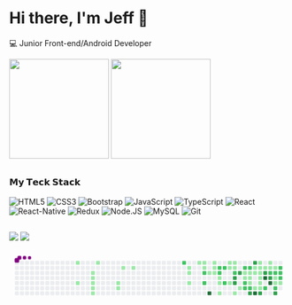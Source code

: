 # Hi there, I'm Jeff :wave:

:computer: Junior Front-end/Android Developer

<div>
  <img height="180em" src="https://github-readme-stats.vercel.app/api?username=Elohdin&show_icons=true&theme=dark&include_all_commits=true&count_private=true"/>
  <img height="180em" src="https://github-readme-stats.vercel.app/api/top-langs/?username=Elohdin&layout=compact&langs_count=8&theme=dark"/>
</div>

##

### 𝗠𝘆 𝗧𝗲𝗰𝗸 𝗦𝘁𝗮𝗰𝗸

![HTML5](https://img.shields.io/badge/html5%20-%23E34F26.svg?&style=for-the-badge&logo=html5&logoColor=white)
![CSS3](https://img.shields.io/badge/css3%20-%231572B6.svg?&style=for-the-badge&logo=css3&logoColor=white)
![Bootstrap](https://img.shields.io/badge/bootstrap%20-%23563D7C.svg?&style=for-the-badge&logo=bootstrap&logoColor=white)
![JavaScript](https://img.shields.io/badge/javascript%20-%23323330.svg?&style=for-the-badge&logo=javascript&logoColor=%23F7DF1E)
![TypeScript](https://img.shields.io/badge/typescript%20-%23007ACC.svg?&style=for-the-badge&logo=typescript&logoColor=white)
![React](https://img.shields.io/badge/react%20-%2320232a.svg?&style=for-the-badge&logo=react&logoColor=%2361DAFB)
![React-Native](https://img.shields.io/badge/react_native%20-%2320232a.svg?&style=for-the-badge&logo=react&logoColor=%2361DAFB)
![Redux](https://img.shields.io/badge/redux%20-%23593d88.svg?&style=for-the-badge&logo=redux&logoColor=white)
![Node.JS](https://img.shields.io/badge/node.js%20-%2343853D.svg?&style=for-the-badge&logo=node.js&logoColor=white)
![MySQL](https://img.shields.io/badge/mysql-%2300f.svg?&style=for-the-badge&logo=mysql&logoColor=white)
![Git](https://img.shields.io/badge/git%20-%23F05033.svg?&style=for-the-badge&logo=git&logoColor=white)

##

<div>
  <a href="https://www.linkedin.com/in/jefferson-soares-3aa10415a/" target="_blank"><img src="https://img.shields.io/badge/-LinkedIn-%230077B5?style=for-the-badge&logo=linkedin&logoColor=white" target="_blank"></a>
  <a href="https://instagram.com/_j3ff5" target="_blank"><img src="https://img.shields.io/badge/-Instagram-%23E4405F?style=for-the-badge&logo=instagram&logoColor=white" target="_blank"></a>
</div>

<svg viewBox="-16 -32 880 192" width="880" height="192" xmlns="http://www.w3.org/2000/svg"><style>@keyframes c0{4.25%{fill:var(--c1)}4.27%,to{fill:var(--ce)}}@keyframes c1{9.5%{fill:var(--c1)}9.52%,to{fill:var(--ce)}}@keyframes c2{6.55%{fill:var(--c1)}6.57%,to{fill:var(--ce)}}@keyframes c3{6.88%{fill:var(--c1)}6.9%,to{fill:var(--ce)}}@keyframes c4{7.2%{fill:var(--c1)}7.22%,to{fill:var(--ce)}}@keyframes c5{7.53%{fill:var(--c1)}7.55%,to{fill:var(--ce)}}@keyframes c6{7.86%{fill:var(--c1)}7.88%,to{fill:var(--ce)}}@keyframes c7{5.56%{fill:var(--c1)}5.58%,to{fill:var(--ce)}}@keyframes c8{12.78%{fill:var(--c1)}12.8%,to{fill:var(--ce)}}@keyframes c9{12.45%{fill:var(--c1)}12.47%,to{fill:var(--ce)}}@keyframes ca{14.09%{fill:var(--c1)}14.11%,to{fill:var(--ce)}}@keyframes cb{14.74%{fill:var(--c1)}14.76%,to{fill:var(--ce)}}@keyframes cc{60.32%{fill:var(--c2)}60.34%,to{fill:var(--ce)}}@keyframes cd{18.35%{fill:var(--c1)}18.37%,to{fill:var(--ce)}}@keyframes ce{18.68%{fill:var(--c1)}18.7%,to{fill:var(--ce)}}@keyframes cf{19.33%{fill:var(--c1)}19.35%,to{fill:var(--ce)}}@keyframes cg{23.27%{fill:var(--c1)}23.29%,to{fill:var(--ce)}}@keyframes ch{22.94%{fill:var(--c1)}22.96%,to{fill:var(--ce)}}@keyframes ci{23.92%{fill:var(--c1)}23.94%,to{fill:var(--ce)}}@keyframes cj{58.35%{fill:var(--c2)}58.37%,to{fill:var(--ce)}}@keyframes ck{57.69%{fill:var(--c2)}57.71%,to{fill:var(--ce)}}@keyframes cl{21.3%{fill:var(--c1)}21.32%,to{fill:var(--ce)}}@keyframes cm{84.91%{fill:var(--c4)}84.93%,to{fill:var(--ce)}}@keyframes cn{22.29%{fill:var(--c1)}22.31%,to{fill:var(--ce)}}@keyframes co{21.96%{fill:var(--c1)}21.98%,to{fill:var(--ce)}}@keyframes cp{21.63%{fill:var(--c1)}21.65%,to{fill:var(--ce)}}@keyframes cq{55.07%{fill:var(--c2)}55.09%,to{fill:var(--ce)}}@keyframes cr{55.4%{fill:var(--c2)}55.42%,to{fill:var(--ce)}}@keyframes cs{25.56%{fill:var(--c1)}25.58%,to{fill:var(--ce)}}@keyframes ct{25.89%{fill:var(--c1)}25.91%,to{fill:var(--ce)}}@keyframes cu{26.55%{fill:var(--c1)}26.57%,to{fill:var(--ce)}}@keyframes cv{54.74%{fill:var(--c2)}54.76%,to{fill:var(--ce)}}@keyframes cw{56.38%{fill:var(--c2)}56.4%,to{fill:var(--ce)}}@keyframes cx{42.29%{fill:var(--c1)}42.31%,to{fill:var(--ce)}}@keyframes cy{41.3%{fill:var(--c1)}41.32%,to{fill:var(--ce)}}@keyframes cz{40.32%{fill:var(--c1)}40.34%,to{fill:var(--ce)}}@keyframes c10{41.96%{fill:var(--c1)}41.98%,to{fill:var(--ce)}}@keyframes c11{41.63%{fill:var(--c1)}41.65%,to{fill:var(--ce)}}@keyframes c12{53.76%{fill:var(--c2)}53.78%,to{fill:var(--ce)}}@keyframes c13{72.45%{fill:var(--c3)}72.47%,to{fill:var(--ce)}}@keyframes c14{72.12%{fill:var(--c3)}72.14%,to{fill:var(--ce)}}@keyframes c15{27.53%{fill:var(--c1)}27.55%,to{fill:var(--ce)}}@keyframes c16{73.1%{fill:var(--c3)}73.12%,to{fill:var(--ce)}}@keyframes c17{28.19%{fill:var(--c1)}28.21%,to{fill:var(--ce)}}@keyframes c18{52.78%{fill:var(--c2)}52.8%,to{fill:var(--ce)}}@keyframes c19{34.74%{fill:var(--c1)}34.76%,to{fill:var(--ce)}}@keyframes c1a{29.17%{fill:var(--c1)}29.19%,to{fill:var(--ce)}}@keyframes c1b{65.56%{fill:var(--c2)}65.58%,to{fill:var(--ce)}}@keyframes c1c{65.89%{fill:var(--c2)}65.91%,to{fill:var(--ce)}}@keyframes c1d{52.45%{fill:var(--c2)}52.47%,to{fill:var(--ce)}}@keyframes c1e{34.42%{fill:var(--c1)}34.44%,to{fill:var(--ce)}}@keyframes c1f{29.5%{fill:var(--c1)}29.52%,to{fill:var(--ce)}}@keyframes c1g{35.73%{fill:var(--c1)}35.75%,to{fill:var(--ce)}}@keyframes c1h{66.22%{fill:var(--c2)}66.24%,to{fill:var(--ce)}}@keyframes c1i{70.48%{fill:var(--c3)}70.5%,to{fill:var(--ce)}}@keyframes c1j{78.02%{fill:var(--c3)}78.04%,to{fill:var(--ce)}}@keyframes c1k{33.76%{fill:var(--c1)}33.78%,to{fill:var(--ce)}}@keyframes c1l{34.09%{fill:var(--c1)}34.11%,to{fill:var(--ce)}}@keyframes c1m{37.04%{fill:var(--c1)}37.06%,to{fill:var(--ce)}}@keyframes c1n{81.96%{fill:var(--c4)}81.98%,to{fill:var(--ce)}}@keyframes c1o{33.1%{fill:var(--c1)}33.12%,to{fill:var(--ce)}}@keyframes c1p{30.81%{fill:var(--c1)}30.83%,to{fill:var(--ce)}}@keyframes c1q{30.48%{fill:var(--c1)}30.5%,to{fill:var(--ce)}}@keyframes c1r{30.15%{fill:var(--c1)}30.17%,to{fill:var(--ce)}}@keyframes c1s{36.38%{fill:var(--c1)}36.4%,to{fill:var(--ce)}}@keyframes c1t{36.71%{fill:var(--c1)}36.73%,to{fill:var(--ce)}}@keyframes c1u{69.17%{fill:var(--c3)}69.19%,to{fill:var(--ce)}}@keyframes c1v{31.14%{fill:var(--c1)}31.16%,to{fill:var(--ce)}}@keyframes c1w{74.74%{fill:var(--c3)}74.76%,to{fill:var(--ce)}}@keyframes c1x{79.66%{fill:var(--c4)}79.68%,to{fill:var(--ce)}}@keyframes c1y{67.2%{fill:var(--c2)}67.22%,to{fill:var(--ce)}}@keyframes c1z{32.45%{fill:var(--c1)}32.47%,to{fill:var(--ce)}}@keyframes c20{31.47%{fill:var(--c1)}31.49%,to{fill:var(--ce)}}@keyframes c21{50.81%{fill:var(--c2)}50.83%,to{fill:var(--ce)}}@keyframes c22{75.4%{fill:var(--c3)}75.42%,to{fill:var(--ce)}}@keyframes c23{80.32%{fill:var(--c4)}80.34%,to{fill:var(--ce)}}@keyframes c24{31.79%{fill:var(--c1)}31.81%,to{fill:var(--ce)}}@keyframes c25{50.48%{fill:var(--c2)}50.5%,to{fill:var(--ce)}}@keyframes c26{48.84%{fill:var(--c1)}48.86%,to{fill:var(--ce)}}@keyframes c27{48.51%{fill:var(--c1)}48.53%,to{fill:var(--ce)}}@keyframes c28{67.86%{fill:var(--c2)}67.88%,to{fill:var(--ce)}}@keyframes c29{68.19%{fill:var(--c3)}68.21%,to{fill:var(--ce)}}@keyframes c2a{49.83%{fill:var(--c2)}49.85%,to{fill:var(--ce)}}@keyframes c2b{49.5%{fill:var(--c2)}49.52%,to{fill:var(--ce)}}@keyframes c2c{49.17%{fill:var(--c2)}49.19%,to{fill:var(--ce)}}@keyframes c2d{48.19%{fill:var(--c1)}48.21%,to{fill:var(--ce)}}@keyframes u0{4.25%{transform:scale(0,1)}4.27%,5.56%{transform:scale(.02,1)}5.58%,6.55%{transform:scale(.04,1)}6.57%,6.88%{transform:scale(.06,1)}6.9%,7.2%{transform:scale(.08,1)}7.22%,7.53%{transform:scale(.09,1)}7.55%,7.86%{transform:scale(.11,1)}7.88%,9.5%{transform:scale(.13,1)}12.45%,9.52%{transform:scale(.15,1)}12.47%,12.78%{transform:scale(.17,1)}12.8%,14.09%{transform:scale(.19,1)}14.11%,14.74%{transform:scale(.21,1)}14.76%,18.35%{transform:scale(.23,1)}18.37%,18.68%{transform:scale(.25,1)}18.7%,19.33%{transform:scale(.26,1)}19.35%,21.3%{transform:scale(.28,1)}21.32%,21.63%{transform:scale(.3,1)}21.65%,21.96%{transform:scale(.32,1)}21.98%,22.29%{transform:scale(.34,1)}22.31%,22.94%{transform:scale(.36,1)}22.96%,23.27%{transform:scale(.38,1)}23.29%,23.92%{transform:scale(.4,1)}23.94%,25.56%{transform:scale(.42,1)}25.58%,25.89%{transform:scale(.43,1)}25.91%,26.55%{transform:scale(.45,1)}26.57%,27.53%{transform:scale(.47,1)}27.55%,28.19%{transform:scale(.49,1)}28.21%,29.17%{transform:scale(.51,1)}29.19%,29.5%{transform:scale(.53,1)}29.52%,30.15%{transform:scale(.55,1)}30.17%,30.48%{transform:scale(.57,1)}30.5%,30.81%{transform:scale(.58,1)}30.83%,31.14%{transform:scale(.6,1)}31.16%,31.47%{transform:scale(.62,1)}31.49%,31.79%{transform:scale(.64,1)}31.81%,32.45%{transform:scale(.66,1)}32.47%,33.1%{transform:scale(.68,1)}33.12%,33.76%{transform:scale(.7,1)}33.78%,34.09%{transform:scale(.72,1)}34.11%,34.42%{transform:scale(.74,1)}34.44%,34.74%{transform:scale(.75,1)}34.76%,35.73%{transform:scale(.77,1)}35.75%,36.38%{transform:scale(.79,1)}36.4%,36.71%{transform:scale(.81,1)}36.73%,37.04%{transform:scale(.83,1)}37.06%,40.32%{transform:scale(.85,1)}40.34%,41.3%{transform:scale(.87,1)}41.32%,41.63%{transform:scale(.89,1)}41.65%,41.96%{transform:scale(.91,1)}41.98%,42.29%{transform:scale(.92,1)}42.31%,48.19%{transform:scale(.94,1)}48.21%,48.51%{transform:scale(.96,1)}48.53%,48.84%{transform:scale(.98,1)}48.86%,to{transform:scale(1,1)}}@keyframes u1{49.17%{transform:scale(0,1)}49.19%,49.5%{transform:scale(.05,1)}49.52%,49.83%{transform:scale(.1,1)}49.85%,50.48%{transform:scale(.15,1)}50.5%,50.81%{transform:scale(.2,1)}50.83%,52.45%{transform:scale(.25,1)}52.47%,52.78%{transform:scale(.3,1)}52.8%,53.76%{transform:scale(.35,1)}53.78%,54.74%{transform:scale(.4,1)}54.76%,55.07%{transform:scale(.45,1)}55.09%,55.4%{transform:scale(.5,1)}55.42%,56.38%{transform:scale(.55,1)}56.4%,57.69%{transform:scale(.6,1)}57.71%,58.35%{transform:scale(.65,1)}58.37%,60.32%{transform:scale(.7,1)}60.34%,65.56%{transform:scale(.75,1)}65.58%,65.89%{transform:scale(.8,1)}65.91%,66.22%{transform:scale(.85,1)}66.24%,67.2%{transform:scale(.9,1)}67.22%,67.86%{transform:scale(.95,1)}67.88%,to{transform:scale(1,1)}}@keyframes u2{68.19%{transform:scale(0,1)}68.21%,69.17%{transform:scale(.11,1)}69.19%,70.48%{transform:scale(.22,1)}70.5%,72.12%{transform:scale(.33,1)}72.14%,72.45%{transform:scale(.44,1)}72.47%,73.1%{transform:scale(.56,1)}73.12%,74.74%{transform:scale(.67,1)}74.76%,75.4%{transform:scale(.78,1)}75.42%,78.02%{transform:scale(.89,1)}78.04%,to{transform:scale(1,1)}}@keyframes u3{79.66%{transform:scale(0,1)}79.68%,80.32%{transform:scale(.25,1)}80.34%,81.96%{transform:scale(.5,1)}81.98%,84.91%{transform:scale(.75,1)}84.93%,to{transform:scale(1,1)}}@keyframes s0{0%,99.67%{transform:translate(0,-16px)}.33%{transform:translate(0,0)}5.57%{transform:translate(256px,0)}5.9%{transform:translate(256px,16px)}6.23%{transform:translate(240px,16px)}7.87%{transform:translate(240px,96px)}8.2%{transform:translate(224px,96px)}8.85%{transform:translate(224px,64px)}9.51%{transform:translate(192px,64px)}9.84%{transform:translate(192px,80px)}12.46%{transform:translate(320px,80px)}12.79%{transform:translate(320px,64px)}13.11%{transform:translate(336px,64px)}14.1%{transform:translate(336px,16px)}18.36%{transform:translate(544px,16px)}19.34%{transform:translate(544px,64px)}20%{transform:translate(576px,64px)}20.33%{transform:translate(576px,48px)}20.98%{transform:translate(608px,48px)}21.31%{transform:translate(608px,32px)}21.64%{transform:translate(624px,32px)}22.3%{transform:translate(624px,0)}23.28%{transform:translate(576px,0)}23.61%{transform:translate(576px,16px)}24.59%{transform:translate(624px,16px)}25.25%{transform:translate(624px,48px)}25.57%{transform:translate(640px,48px)}26.56%{transform:translate(640px,96px)}27.87%{transform:translate(704px,96px)}28.85%,38.69%,72.79%{transform:translate(704px,48px)}30.16%{transform:translate(768px,48px)}30.82%,33.44%{transform:translate(768px,16px)}31.8%,50.16%{transform:translate(816px,16px)}32.13%,76.72%{transform:translate(816px,0)}33.11%{transform:translate(768px,0)}33.77%,78.36%{transform:translate(752px,16px)}34.1%{transform:translate(752px,32px)}34.75%{transform:translate(720px,32px)}35.08%{transform:translate(720px,48px)}35.41%{transform:translate(736px,48px)}35.74%{transform:translate(736px,64px)}36.39%{transform:translate(768px,64px)}36.72%,69.51%{transform:translate(768px,80px)}37.05%{transform:translate(752px,80px)}37.7%{transform:translate(752px,48px)}39.34%{transform:translate(704px,80px)}40%{transform:translate(672px,80px)}41.31%,54.43%{transform:translate(672px,16px)}41.64%,53.44%{transform:translate(688px,16px)}41.97%{transform:translate(688px,0)}42.3%{transform:translate(672px,0)}42.62%{transform:translate(672px,-16px)}46.23%{transform:translate(848px,-16px)}47.87%{transform:translate(848px,64px)}48.52%{transform:translate(816px,64px)}48.85%,75.74%{transform:translate(816px,48px)}49.18%{transform:translate(832px,48px)}49.84%{transform:translate(832px,16px)}50.49%{transform:translate(816px,32px)}50.82%,75.08%{transform:translate(800px,32px)}51.15%{transform:translate(800px,16px)}53.77%{transform:translate(688px,32px)}54.1%{transform:translate(672px,32px)}55.08%{transform:translate(640px,16px)}55.41%{transform:translate(640px,32px)}55.74%{transform:translate(656px,32px)}56.39%{transform:translate(656px,64px)}57.7%{transform:translate(592px,64px)}59.02%{transform:translate(592px,0)}60.33%{transform:translate(528px,0)}60.66%{transform:translate(528px,16px)}64.59%{transform:translate(720px,16px)}65.9%{transform:translate(720px,80px)}67.87%{transform:translate(816px,80px)}68.2%{transform:translate(816px,96px)}69.18%{transform:translate(768px,96px)}70.16%{transform:translate(736px,80px)}70.49%{transform:translate(736px,96px)}70.82%{transform:translate(720px,96px)}71.48%{transform:translate(720px,64px)}72.13%{transform:translate(688px,64px)}72.46%{transform:translate(688px,48px)}73.11%{transform:translate(704px,32px)}75.41%,80%{transform:translate(800px,48px)}78.03%{transform:translate(752px,0)}79.02%{transform:translate(784px,16px)}79.67%{transform:translate(784px,48px)}80.33%{transform:translate(800px,64px)}81.31%{transform:translate(752px,64px)}81.97%{transform:translate(752px,96px)}93.77%{transform:translate(176px,96px)}94.75%{transform:translate(176px,48px)}96.72%{transform:translate(80px,48px)}97.05%{transform:translate(80px,32px)}97.38%{transform:translate(64px,32px)}97.7%{transform:translate(64px,16px)}98.03%{transform:translate(48px,16px)}98.69%{transform:translate(48px,-16px)}}@keyframes s1{0%,99.67%{transform:translate(16px,-16px)}.33%{transform:translate(0,-16px)}.66%{transform:translate(0,0)}5.9%{transform:translate(256px,0)}6.23%{transform:translate(256px,16px)}6.56%{transform:translate(240px,16px)}8.2%{transform:translate(240px,96px)}8.52%{transform:translate(224px,96px)}9.18%{transform:translate(224px,64px)}9.84%{transform:translate(192px,64px)}10.16%{transform:translate(192px,80px)}12.79%{transform:translate(320px,80px)}13.11%{transform:translate(320px,64px)}13.44%{transform:translate(336px,64px)}14.43%{transform:translate(336px,16px)}18.69%{transform:translate(544px,16px)}19.67%{transform:translate(544px,64px)}20.33%{transform:translate(576px,64px)}20.66%{transform:translate(576px,48px)}21.31%{transform:translate(608px,48px)}21.64%{transform:translate(608px,32px)}21.97%{transform:translate(624px,32px)}22.62%{transform:translate(624px,0)}23.61%{transform:translate(576px,0)}23.93%{transform:translate(576px,16px)}24.92%{transform:translate(624px,16px)}25.57%{transform:translate(624px,48px)}25.9%{transform:translate(640px,48px)}26.89%{transform:translate(640px,96px)}28.2%{transform:translate(704px,96px)}29.18%,39.02%,73.11%{transform:translate(704px,48px)}30.49%{transform:translate(768px,48px)}31.15%,33.77%{transform:translate(768px,16px)}32.13%,50.49%{transform:translate(816px,16px)}32.46%,77.05%{transform:translate(816px,0)}33.44%{transform:translate(768px,0)}34.1%,78.69%{transform:translate(752px,16px)}34.43%{transform:translate(752px,32px)}35.08%{transform:translate(720px,32px)}35.41%{transform:translate(720px,48px)}35.74%{transform:translate(736px,48px)}36.07%{transform:translate(736px,64px)}36.72%{transform:translate(768px,64px)}37.05%,69.84%{transform:translate(768px,80px)}37.38%{transform:translate(752px,80px)}38.03%{transform:translate(752px,48px)}39.67%{transform:translate(704px,80px)}40.33%{transform:translate(672px,80px)}41.64%,54.75%{transform:translate(672px,16px)}41.97%,53.77%{transform:translate(688px,16px)}42.3%{transform:translate(688px,0)}42.62%{transform:translate(672px,0)}42.95%{transform:translate(672px,-16px)}46.56%{transform:translate(848px,-16px)}48.2%{transform:translate(848px,64px)}48.85%{transform:translate(816px,64px)}49.18%,76.07%{transform:translate(816px,48px)}49.51%{transform:translate(832px,48px)}50.16%{transform:translate(832px,16px)}50.82%{transform:translate(816px,32px)}51.15%,75.41%{transform:translate(800px,32px)}51.48%{transform:translate(800px,16px)}54.1%{transform:translate(688px,32px)}54.43%{transform:translate(672px,32px)}55.41%{transform:translate(640px,16px)}55.74%{transform:translate(640px,32px)}56.07%{transform:translate(656px,32px)}56.72%{transform:translate(656px,64px)}58.03%{transform:translate(592px,64px)}59.34%{transform:translate(592px,0)}60.66%{transform:translate(528px,0)}60.98%{transform:translate(528px,16px)}64.92%{transform:translate(720px,16px)}66.23%{transform:translate(720px,80px)}68.2%{transform:translate(816px,80px)}68.52%{transform:translate(816px,96px)}69.51%{transform:translate(768px,96px)}70.49%{transform:translate(736px,80px)}70.82%{transform:translate(736px,96px)}71.15%{transform:translate(720px,96px)}71.8%{transform:translate(720px,64px)}72.46%{transform:translate(688px,64px)}72.79%{transform:translate(688px,48px)}73.44%{transform:translate(704px,32px)}75.74%,80.33%{transform:translate(800px,48px)}78.36%{transform:translate(752px,0)}79.34%{transform:translate(784px,16px)}80%{transform:translate(784px,48px)}80.66%{transform:translate(800px,64px)}81.64%{transform:translate(752px,64px)}82.3%{transform:translate(752px,96px)}94.1%{transform:translate(176px,96px)}95.08%{transform:translate(176px,48px)}97.05%{transform:translate(80px,48px)}97.38%{transform:translate(80px,32px)}97.7%{transform:translate(64px,32px)}98.03%{transform:translate(64px,16px)}98.36%{transform:translate(48px,16px)}99.02%{transform:translate(48px,-16px)}}@keyframes s2{0%,99.67%{transform:translate(32px,-16px)}.66%{transform:translate(0,-16px)}.98%{transform:translate(0,0)}6.23%{transform:translate(256px,0)}6.56%{transform:translate(256px,16px)}6.89%{transform:translate(240px,16px)}8.52%{transform:translate(240px,96px)}8.85%{transform:translate(224px,96px)}9.51%{transform:translate(224px,64px)}10.16%{transform:translate(192px,64px)}10.49%{transform:translate(192px,80px)}13.11%{transform:translate(320px,80px)}13.44%{transform:translate(320px,64px)}13.77%{transform:translate(336px,64px)}14.75%{transform:translate(336px,16px)}19.02%{transform:translate(544px,16px)}20%{transform:translate(544px,64px)}20.66%{transform:translate(576px,64px)}20.98%{transform:translate(576px,48px)}21.64%{transform:translate(608px,48px)}21.97%{transform:translate(608px,32px)}22.3%{transform:translate(624px,32px)}22.95%{transform:translate(624px,0)}23.93%{transform:translate(576px,0)}24.26%{transform:translate(576px,16px)}25.25%{transform:translate(624px,16px)}25.9%{transform:translate(624px,48px)}26.23%{transform:translate(640px,48px)}27.21%{transform:translate(640px,96px)}28.52%{transform:translate(704px,96px)}29.51%,39.34%,73.44%{transform:translate(704px,48px)}30.82%{transform:translate(768px,48px)}31.48%,34.1%{transform:translate(768px,16px)}32.46%,50.82%{transform:translate(816px,16px)}32.79%,77.38%{transform:translate(816px,0)}33.77%{transform:translate(768px,0)}34.43%,79.02%{transform:translate(752px,16px)}34.75%{transform:translate(752px,32px)}35.41%{transform:translate(720px,32px)}35.74%{transform:translate(720px,48px)}36.07%{transform:translate(736px,48px)}36.39%{transform:translate(736px,64px)}37.05%{transform:translate(768px,64px)}37.38%,70.16%{transform:translate(768px,80px)}37.7%{transform:translate(752px,80px)}38.36%{transform:translate(752px,48px)}40%{transform:translate(704px,80px)}40.66%{transform:translate(672px,80px)}41.97%,55.08%{transform:translate(672px,16px)}42.3%,54.1%{transform:translate(688px,16px)}42.62%{transform:translate(688px,0)}42.95%{transform:translate(672px,0)}43.28%{transform:translate(672px,-16px)}46.89%{transform:translate(848px,-16px)}48.52%{transform:translate(848px,64px)}49.18%{transform:translate(816px,64px)}49.51%,76.39%{transform:translate(816px,48px)}49.84%{transform:translate(832px,48px)}50.49%{transform:translate(832px,16px)}51.15%{transform:translate(816px,32px)}51.48%,75.74%{transform:translate(800px,32px)}51.8%{transform:translate(800px,16px)}54.43%{transform:translate(688px,32px)}54.75%{transform:translate(672px,32px)}55.74%{transform:translate(640px,16px)}56.07%{transform:translate(640px,32px)}56.39%{transform:translate(656px,32px)}57.05%{transform:translate(656px,64px)}58.36%{transform:translate(592px,64px)}59.67%{transform:translate(592px,0)}60.98%{transform:translate(528px,0)}61.31%{transform:translate(528px,16px)}65.25%{transform:translate(720px,16px)}66.56%{transform:translate(720px,80px)}68.52%{transform:translate(816px,80px)}68.85%{transform:translate(816px,96px)}69.84%{transform:translate(768px,96px)}70.82%{transform:translate(736px,80px)}71.15%{transform:translate(736px,96px)}71.48%{transform:translate(720px,96px)}72.13%{transform:translate(720px,64px)}72.79%{transform:translate(688px,64px)}73.11%{transform:translate(688px,48px)}73.77%{transform:translate(704px,32px)}76.07%,80.66%{transform:translate(800px,48px)}78.69%{transform:translate(752px,0)}79.67%{transform:translate(784px,16px)}80.33%{transform:translate(784px,48px)}80.98%{transform:translate(800px,64px)}81.97%{transform:translate(752px,64px)}82.62%{transform:translate(752px,96px)}94.43%{transform:translate(176px,96px)}95.41%{transform:translate(176px,48px)}97.38%{transform:translate(80px,48px)}97.7%{transform:translate(80px,32px)}98.03%{transform:translate(64px,32px)}98.36%{transform:translate(64px,16px)}98.69%{transform:translate(48px,16px)}99.34%{transform:translate(48px,-16px)}}@keyframes s3{0%,99.67%{transform:translate(48px,-16px)}.98%{transform:translate(0,-16px)}1.31%{transform:translate(0,0)}6.56%{transform:translate(256px,0)}6.89%{transform:translate(256px,16px)}7.21%{transform:translate(240px,16px)}8.85%{transform:translate(240px,96px)}9.18%{transform:translate(224px,96px)}9.84%{transform:translate(224px,64px)}10.49%{transform:translate(192px,64px)}10.82%{transform:translate(192px,80px)}13.44%{transform:translate(320px,80px)}13.77%{transform:translate(320px,64px)}14.1%{transform:translate(336px,64px)}15.08%{transform:translate(336px,16px)}19.34%{transform:translate(544px,16px)}20.33%{transform:translate(544px,64px)}20.98%{transform:translate(576px,64px)}21.31%{transform:translate(576px,48px)}21.97%{transform:translate(608px,48px)}22.3%{transform:translate(608px,32px)}22.62%{transform:translate(624px,32px)}23.28%{transform:translate(624px,0)}24.26%{transform:translate(576px,0)}24.59%{transform:translate(576px,16px)}25.57%{transform:translate(624px,16px)}26.23%{transform:translate(624px,48px)}26.56%{transform:translate(640px,48px)}27.54%{transform:translate(640px,96px)}28.85%{transform:translate(704px,96px)}29.84%,39.67%,73.77%{transform:translate(704px,48px)}31.15%{transform:translate(768px,48px)}31.8%,34.43%{transform:translate(768px,16px)}32.79%,51.15%{transform:translate(816px,16px)}33.11%,77.7%{transform:translate(816px,0)}34.1%{transform:translate(768px,0)}34.75%,79.34%{transform:translate(752px,16px)}35.08%{transform:translate(752px,32px)}35.74%{transform:translate(720px,32px)}36.07%{transform:translate(720px,48px)}36.39%{transform:translate(736px,48px)}36.72%{transform:translate(736px,64px)}37.38%{transform:translate(768px,64px)}37.7%,70.49%{transform:translate(768px,80px)}38.03%{transform:translate(752px,80px)}38.69%{transform:translate(752px,48px)}40.33%{transform:translate(704px,80px)}40.98%{transform:translate(672px,80px)}42.3%,55.41%{transform:translate(672px,16px)}42.62%,54.43%{transform:translate(688px,16px)}42.95%{transform:translate(688px,0)}43.28%{transform:translate(672px,0)}43.61%{transform:translate(672px,-16px)}47.21%{transform:translate(848px,-16px)}48.85%{transform:translate(848px,64px)}49.51%{transform:translate(816px,64px)}49.84%,76.72%{transform:translate(816px,48px)}50.16%{transform:translate(832px,48px)}50.82%{transform:translate(832px,16px)}51.48%{transform:translate(816px,32px)}51.8%,76.07%{transform:translate(800px,32px)}52.13%{transform:translate(800px,16px)}54.75%{transform:translate(688px,32px)}55.08%{transform:translate(672px,32px)}56.07%{transform:translate(640px,16px)}56.39%{transform:translate(640px,32px)}56.72%{transform:translate(656px,32px)}57.38%{transform:translate(656px,64px)}58.69%{transform:translate(592px,64px)}60%{transform:translate(592px,0)}61.31%{transform:translate(528px,0)}61.64%{transform:translate(528px,16px)}65.57%{transform:translate(720px,16px)}66.89%{transform:translate(720px,80px)}68.85%{transform:translate(816px,80px)}69.18%{transform:translate(816px,96px)}70.16%{transform:translate(768px,96px)}71.15%{transform:translate(736px,80px)}71.48%{transform:translate(736px,96px)}71.8%{transform:translate(720px,96px)}72.46%{transform:translate(720px,64px)}73.11%{transform:translate(688px,64px)}73.44%{transform:translate(688px,48px)}74.1%{transform:translate(704px,32px)}76.39%,80.98%{transform:translate(800px,48px)}79.02%{transform:translate(752px,0)}80%{transform:translate(784px,16px)}80.66%{transform:translate(784px,48px)}81.31%{transform:translate(800px,64px)}82.3%{transform:translate(752px,64px)}82.95%{transform:translate(752px,96px)}94.75%{transform:translate(176px,96px)}95.74%{transform:translate(176px,48px)}97.7%{transform:translate(80px,48px)}98.03%{transform:translate(80px,32px)}98.36%{transform:translate(64px,32px)}98.69%{transform:translate(64px,16px)}99.02%{transform:translate(48px,16px)}}:root{--cb:#1b1f230a;--cs:purple;--ce:#ebedf0;--c0:#ebedf0;--c1:#9be9a8;--c2:#40c463;--c3:#30a14e;--c4:#216e39}@media (prefers-color-scheme:dark){:root{--cb:#1b1f230a;--cs:purple;--ce:#161b22;--c1:#01311f;--c2:#034525;--c3:#0f6d31;--c4:#00c647}}.c{shape-rendering:geometricPrecision;rx:2;ry:2;fill:var(--ce);stroke-width:1px;stroke:var(--cb);animation:none 30500ms linear infinite}.c.c0,.c.c1,.c.c2{fill:var(--c1);animation-name:c0}.c.c1,.c.c2{animation-name:c1}.c.c2{animation-name:c2}.c.c3,.c.c4,.c.c5{fill:var(--c1);animation-name:c3}.c.c4,.c.c5{animation-name:c4}.c.c5{animation-name:c5}.c.c6,.c.c7,.c.c8{fill:var(--c1);animation-name:c6}.c.c7,.c.c8{animation-name:c7}.c.c8{animation-name:c8}.c.c9,.c.ca,.c.cb{fill:var(--c1);animation-name:c9}.c.ca,.c.cb{animation-name:ca}.c.cb{animation-name:cb}.c.cc{fill:var(--c2);animation-name:cc}.c.cd,.c.ce,.c.cf{fill:var(--c1);animation-name:cd}.c.ce,.c.cf{animation-name:ce}.c.cf{animation-name:cf}.c.cg,.c.ch,.c.ci{fill:var(--c1);animation-name:cg}.c.ch,.c.ci{animation-name:ch}.c.ci{animation-name:ci}.c.cj,.c.ck{fill:var(--c2);animation-name:cj}.c.ck{animation-name:ck}.c.cl{fill:var(--c1);animation-name:cl}.c.cm{fill:var(--c4);animation-name:cm}.c.cn,.c.co,.c.cp{fill:var(--c1);animation-name:cn}.c.co,.c.cp{animation-name:co}.c.cp{animation-name:cp}.c.cq,.c.cr{fill:var(--c2);animation-name:cq}.c.cr{animation-name:cr}.c.cs,.c.ct,.c.cu{fill:var(--c1);animation-name:cs}.c.ct,.c.cu{animation-name:ct}.c.cu{animation-name:cu}.c.cv,.c.cw{fill:var(--c2);animation-name:cv}.c.cw{animation-name:cw}.c.cx,.c.cy{fill:var(--c1);animation-name:cx}.c.cy{animation-name:cy}.c.c10,.c.c11,.c.cz{fill:var(--c1);animation-name:cz}.c.c10,.c.c11{animation-name:c10}.c.c11{animation-name:c11}.c.c12{fill:var(--c2);animation-name:c12}.c.c13,.c.c14{fill:var(--c3);animation-name:c13}.c.c14{animation-name:c14}.c.c15{fill:var(--c1);animation-name:c15}.c.c16{fill:var(--c3);animation-name:c16}.c.c17{fill:var(--c1);animation-name:c17}.c.c18{fill:var(--c2);animation-name:c18}.c.c19,.c.c1a{fill:var(--c1);animation-name:c19}.c.c1a{animation-name:c1a}.c.c1b,.c.c1c,.c.c1d{fill:var(--c2);animation-name:c1b}.c.c1c,.c.c1d{animation-name:c1c}.c.c1d{animation-name:c1d}.c.c1e,.c.c1f,.c.c1g{fill:var(--c1);animation-name:c1e}.c.c1f,.c.c1g{animation-name:c1f}.c.c1g{animation-name:c1g}.c.c1h{fill:var(--c2);animation-name:c1h}.c.c1i,.c.c1j{fill:var(--c3);animation-name:c1i}.c.c1j{animation-name:c1j}.c.c1k,.c.c1l,.c.c1m{fill:var(--c1);animation-name:c1k}.c.c1l,.c.c1m{animation-name:c1l}.c.c1m{animation-name:c1m}.c.c1n{fill:var(--c4);animation-name:c1n}.c.c1o,.c.c1p,.c.c1q{fill:var(--c1);animation-name:c1o}.c.c1p,.c.c1q{animation-name:c1p}.c.c1q{animation-name:c1q}.c.c1r,.c.c1s,.c.c1t{fill:var(--c1);animation-name:c1r}.c.c1s,.c.c1t{animation-name:c1s}.c.c1t{animation-name:c1t}.c.c1u{fill:var(--c3);animation-name:c1u}.c.c1v{fill:var(--c1);animation-name:c1v}.c.c1w{fill:var(--c3);animation-name:c1w}.c.c1x{fill:var(--c4);animation-name:c1x}.c.c1y{fill:var(--c2);animation-name:c1y}.c.c1z,.c.c20{fill:var(--c1);animation-name:c1z}.c.c20{animation-name:c20}.c.c21{fill:var(--c2);animation-name:c21}.c.c22{fill:var(--c3);animation-name:c22}.c.c23{fill:var(--c4);animation-name:c23}.c.c24{fill:var(--c1);animation-name:c24}.c.c25{fill:var(--c2);animation-name:c25}.c.c26,.c.c27{fill:var(--c1);animation-name:c26}.c.c27{animation-name:c27}.c.c28{fill:var(--c2);animation-name:c28}.c.c29{fill:var(--c3);animation-name:c29}.c.c2a,.c.c2b,.c.c2c{fill:var(--c2);animation-name:c2a}.c.c2b,.c.c2c{animation-name:c2b}.c.c2c{animation-name:c2c}.c.c2d{fill:var(--c1);animation-name:c2d}.s,.u{animation:none linear 30500ms infinite}.u,.u.u0{transform-origin:0 0}.u{transform:scale(0,1)}.u.u0{fill:var(--c1);animation-name:u0}.u.u1{fill:var(--c2);animation-name:u1;transform-origin:522.6px 0}.u.u2{fill:var(--c3);animation-name:u2;transform-origin:719.8px 0}.u.u3{fill:var(--c4);animation-name:u3;transform-origin:808.6px 0}.s{shape-rendering:geometricPrecision;fill:var(--cs)}.s.s0{transform:translate(0,-16px);animation-name:s0}.s.s1{transform:translate(16px,-16px);animation-name:s1}.s.s2{transform:translate(32px,-16px);animation-name:s2}.s.s3{transform:translate(48px,-16px);animation-name:s3}</style><rect class="c" x="2" y="2" width="12" height="12"/><rect class="c" x="2" y="18" width="12" height="12"/><rect class="c" x="2" y="34" width="12" height="12"/><rect class="c" x="2" y="50" width="12" height="12"/><rect class="c" x="2" y="66" width="12" height="12"/><rect class="c" x="2" y="82" width="12" height="12"/><rect class="c" x="2" y="98" width="12" height="12"/><rect class="c" x="18" y="2" width="12" height="12"/><rect class="c" x="18" y="18" width="12" height="12"/><rect class="c" x="18" y="34" width="12" height="12"/><rect class="c" x="18" y="50" width="12" height="12"/><rect class="c" x="18" y="66" width="12" height="12"/><rect class="c" x="18" y="82" width="12" height="12"/><rect class="c" x="18" y="98" width="12" height="12"/><rect class="c" x="34" y="2" width="12" height="12"/><rect class="c" x="34" y="18" width="12" height="12"/><rect class="c" x="34" y="34" width="12" height="12"/><rect class="c" x="34" y="50" width="12" height="12"/><rect class="c" x="34" y="66" width="12" height="12"/><rect class="c" x="34" y="82" width="12" height="12"/><rect class="c" x="34" y="98" width="12" height="12"/><rect class="c" x="50" y="2" width="12" height="12"/><rect class="c" x="50" y="18" width="12" height="12"/><rect class="c" x="50" y="34" width="12" height="12"/><rect class="c" x="50" y="50" width="12" height="12"/><rect class="c" x="50" y="66" width="12" height="12"/><rect class="c" x="50" y="82" width="12" height="12"/><rect class="c" x="50" y="98" width="12" height="12"/><rect class="c" x="66" y="2" width="12" height="12"/><rect class="c" x="66" y="18" width="12" height="12"/><rect class="c" x="66" y="34" width="12" height="12"/><rect class="c" x="66" y="50" width="12" height="12"/><rect class="c" x="66" y="66" width="12" height="12"/><rect class="c" x="66" y="82" width="12" height="12"/><rect class="c" x="66" y="98" width="12" height="12"/><rect class="c" x="82" y="2" width="12" height="12"/><rect class="c" x="82" y="18" width="12" height="12"/><rect class="c" x="82" y="34" width="12" height="12"/><rect class="c" x="82" y="50" width="12" height="12"/><rect class="c" x="82" y="66" width="12" height="12"/><rect class="c" x="82" y="82" width="12" height="12"/><rect class="c" x="82" y="98" width="12" height="12"/><rect class="c" x="98" y="2" width="12" height="12"/><rect class="c" x="98" y="18" width="12" height="12"/><rect class="c" x="98" y="34" width="12" height="12"/><rect class="c" x="98" y="50" width="12" height="12"/><rect class="c" x="98" y="66" width="12" height="12"/><rect class="c" x="98" y="82" width="12" height="12"/><rect class="c" x="98" y="98" width="12" height="12"/><rect class="c" x="114" y="2" width="12" height="12"/><rect class="c" x="114" y="18" width="12" height="12"/><rect class="c" x="114" y="34" width="12" height="12"/><rect class="c" x="114" y="50" width="12" height="12"/><rect class="c" x="114" y="66" width="12" height="12"/><rect class="c" x="114" y="82" width="12" height="12"/><rect class="c" x="114" y="98" width="12" height="12"/><rect class="c" x="130" y="2" width="12" height="12"/><rect class="c" x="130" y="18" width="12" height="12"/><rect class="c" x="130" y="34" width="12" height="12"/><rect class="c" x="130" y="50" width="12" height="12"/><rect class="c" x="130" y="66" width="12" height="12"/><rect class="c" x="130" y="82" width="12" height="12"/><rect class="c" x="130" y="98" width="12" height="12"/><rect class="c" x="146" y="2" width="12" height="12"/><rect class="c" x="146" y="18" width="12" height="12"/><rect class="c" x="146" y="34" width="12" height="12"/><rect class="c" x="146" y="50" width="12" height="12"/><rect class="c" x="146" y="66" width="12" height="12"/><rect class="c" x="146" y="82" width="12" height="12"/><rect class="c" x="146" y="98" width="12" height="12"/><rect class="c" x="162" y="2" width="12" height="12"/><rect class="c" x="162" y="18" width="12" height="12"/><rect class="c" x="162" y="34" width="12" height="12"/><rect class="c" x="162" y="50" width="12" height="12"/><rect class="c" x="162" y="66" width="12" height="12"/><rect class="c" x="162" y="82" width="12" height="12"/><rect class="c" x="162" y="98" width="12" height="12"/><rect class="c" x="178" y="2" width="12" height="12"/><rect class="c" x="178" y="18" width="12" height="12"/><rect class="c" x="178" y="34" width="12" height="12"/><rect class="c" x="178" y="50" width="12" height="12"/><rect class="c" x="178" y="66" width="12" height="12"/><rect class="c" x="178" y="82" width="12" height="12"/><rect class="c" x="178" y="98" width="12" height="12"/><rect class="c c0" x="194" y="2" width="12" height="12"/><rect class="c" x="194" y="18" width="12" height="12"/><rect class="c" x="194" y="34" width="12" height="12"/><rect class="c" x="194" y="50" width="12" height="12"/><rect class="c c1" x="194" y="66" width="12" height="12"/><rect class="c" x="194" y="82" width="12" height="12"/><rect class="c" x="194" y="98" width="12" height="12"/><rect class="c" x="210" y="2" width="12" height="12"/><rect class="c" x="210" y="18" width="12" height="12"/><rect class="c" x="210" y="34" width="12" height="12"/><rect class="c" x="210" y="50" width="12" height="12"/><rect class="c" x="210" y="66" width="12" height="12"/><rect class="c" x="210" y="82" width="12" height="12"/><rect class="c" x="210" y="98" width="12" height="12"/><rect class="c" x="226" y="2" width="12" height="12"/><rect class="c" x="226" y="18" width="12" height="12"/><rect class="c" x="226" y="34" width="12" height="12"/><rect class="c" x="226" y="50" width="12" height="12"/><rect class="c" x="226" y="66" width="12" height="12"/><rect class="c" x="226" y="82" width="12" height="12"/><rect class="c" x="226" y="98" width="12" height="12"/><rect class="c" x="242" y="2" width="12" height="12"/><rect class="c" x="242" y="18" width="12" height="12"/><rect class="c c2" x="242" y="34" width="12" height="12"/><rect class="c c3" x="242" y="50" width="12" height="12"/><rect class="c c4" x="242" y="66" width="12" height="12"/><rect class="c c5" x="242" y="82" width="12" height="12"/><rect class="c c6" x="242" y="98" width="12" height="12"/><rect class="c c7" x="258" y="2" width="12" height="12"/><rect class="c" x="258" y="18" width="12" height="12"/><rect class="c" x="258" y="34" width="12" height="12"/><rect class="c" x="258" y="50" width="12" height="12"/><rect class="c" x="258" y="66" width="12" height="12"/><rect class="c" x="258" y="82" width="12" height="12"/><rect class="c" x="258" y="98" width="12" height="12"/><rect class="c" x="274" y="2" width="12" height="12"/><rect class="c" x="274" y="18" width="12" height="12"/><rect class="c" x="274" y="34" width="12" height="12"/><rect class="c" x="274" y="50" width="12" height="12"/><rect class="c" x="274" y="66" width="12" height="12"/><rect class="c" x="274" y="82" width="12" height="12"/><rect class="c" x="274" y="98" width="12" height="12"/><rect class="c" x="290" y="2" width="12" height="12"/><rect class="c" x="290" y="18" width="12" height="12"/><rect class="c" x="290" y="34" width="12" height="12"/><rect class="c" x="290" y="50" width="12" height="12"/><rect class="c" x="290" y="66" width="12" height="12"/><rect class="c" x="290" y="82" width="12" height="12"/><rect class="c" x="290" y="98" width="12" height="12"/><rect class="c" x="306" y="2" width="12" height="12"/><rect class="c" x="306" y="18" width="12" height="12"/><rect class="c" x="306" y="34" width="12" height="12"/><rect class="c" x="306" y="50" width="12" height="12"/><rect class="c" x="306" y="66" width="12" height="12"/><rect class="c" x="306" y="82" width="12" height="12"/><rect class="c" x="306" y="98" width="12" height="12"/><rect class="c" x="322" y="2" width="12" height="12"/><rect class="c" x="322" y="18" width="12" height="12"/><rect class="c" x="322" y="34" width="12" height="12"/><rect class="c" x="322" y="50" width="12" height="12"/><rect class="c c8" x="322" y="66" width="12" height="12"/><rect class="c c9" x="322" y="82" width="12" height="12"/><rect class="c" x="322" y="98" width="12" height="12"/><rect class="c" x="338" y="2" width="12" height="12"/><rect class="c ca" x="338" y="18" width="12" height="12"/><rect class="c" x="338" y="34" width="12" height="12"/><rect class="c" x="338" y="50" width="12" height="12"/><rect class="c" x="338" y="66" width="12" height="12"/><rect class="c" x="338" y="82" width="12" height="12"/><rect class="c" x="338" y="98" width="12" height="12"/><rect class="c" x="354" y="2" width="12" height="12"/><rect class="c" x="354" y="18" width="12" height="12"/><rect class="c" x="354" y="34" width="12" height="12"/><rect class="c" x="354" y="50" width="12" height="12"/><rect class="c" x="354" y="66" width="12" height="12"/><rect class="c" x="354" y="82" width="12" height="12"/><rect class="c" x="354" y="98" width="12" height="12"/><rect class="c" x="370" y="2" width="12" height="12"/><rect class="c cb" x="370" y="18" width="12" height="12"/><rect class="c" x="370" y="34" width="12" height="12"/><rect class="c" x="370" y="50" width="12" height="12"/><rect class="c" x="370" y="66" width="12" height="12"/><rect class="c" x="370" y="82" width="12" height="12"/><rect class="c" x="370" y="98" width="12" height="12"/><rect class="c" x="386" y="2" width="12" height="12"/><rect class="c" x="386" y="18" width="12" height="12"/><rect class="c" x="386" y="34" width="12" height="12"/><rect class="c" x="386" y="50" width="12" height="12"/><rect class="c" x="386" y="66" width="12" height="12"/><rect class="c" x="386" y="82" width="12" height="12"/><rect class="c" x="386" y="98" width="12" height="12"/><rect class="c" x="402" y="2" width="12" height="12"/><rect class="c" x="402" y="18" width="12" height="12"/><rect class="c" x="402" y="34" width="12" height="12"/><rect class="c" x="402" y="50" width="12" height="12"/><rect class="c" x="402" y="66" width="12" height="12"/><rect class="c" x="402" y="82" width="12" height="12"/><rect class="c" x="402" y="98" width="12" height="12"/><rect class="c" x="418" y="2" width="12" height="12"/><rect class="c" x="418" y="18" width="12" height="12"/><rect class="c" x="418" y="34" width="12" height="12"/><rect class="c" x="418" y="50" width="12" height="12"/><rect class="c" x="418" y="66" width="12" height="12"/><rect class="c" x="418" y="82" width="12" height="12"/><rect class="c" x="418" y="98" width="12" height="12"/><rect class="c" x="434" y="2" width="12" height="12"/><rect class="c" x="434" y="18" width="12" height="12"/><rect class="c" x="434" y="34" width="12" height="12"/><rect class="c" x="434" y="50" width="12" height="12"/><rect class="c" x="434" y="66" width="12" height="12"/><rect class="c" x="434" y="82" width="12" height="12"/><rect class="c" x="434" y="98" width="12" height="12"/><rect class="c" x="450" y="2" width="12" height="12"/><rect class="c" x="450" y="18" width="12" height="12"/><rect class="c" x="450" y="34" width="12" height="12"/><rect class="c" x="450" y="50" width="12" height="12"/><rect class="c" x="450" y="66" width="12" height="12"/><rect class="c" x="450" y="82" width="12" height="12"/><rect class="c" x="450" y="98" width="12" height="12"/><rect class="c" x="466" y="2" width="12" height="12"/><rect class="c" x="466" y="18" width="12" height="12"/><rect class="c" x="466" y="34" width="12" height="12"/><rect class="c" x="466" y="50" width="12" height="12"/><rect class="c" x="466" y="66" width="12" height="12"/><rect class="c" x="466" y="82" width="12" height="12"/><rect class="c" x="466" y="98" width="12" height="12"/><rect class="c" x="482" y="2" width="12" height="12"/><rect class="c" x="482" y="18" width="12" height="12"/><rect class="c" x="482" y="34" width="12" height="12"/><rect class="c" x="482" y="50" width="12" height="12"/><rect class="c" x="482" y="66" width="12" height="12"/><rect class="c" x="482" y="82" width="12" height="12"/><rect class="c" x="482" y="98" width="12" height="12"/><rect class="c" x="498" y="2" width="12" height="12"/><rect class="c" x="498" y="18" width="12" height="12"/><rect class="c" x="498" y="34" width="12" height="12"/><rect class="c" x="498" y="50" width="12" height="12"/><rect class="c" x="498" y="66" width="12" height="12"/><rect class="c" x="498" y="82" width="12" height="12"/><rect class="c" x="498" y="98" width="12" height="12"/><rect class="c" x="514" y="2" width="12" height="12"/><rect class="c" x="514" y="18" width="12" height="12"/><rect class="c" x="514" y="34" width="12" height="12"/><rect class="c" x="514" y="50" width="12" height="12"/><rect class="c" x="514" y="66" width="12" height="12"/><rect class="c" x="514" y="82" width="12" height="12"/><rect class="c" x="514" y="98" width="12" height="12"/><rect class="c cc" x="530" y="2" width="12" height="12"/><rect class="c" x="530" y="18" width="12" height="12"/><rect class="c" x="530" y="34" width="12" height="12"/><rect class="c" x="530" y="50" width="12" height="12"/><rect class="c" x="530" y="66" width="12" height="12"/><rect class="c" x="530" y="82" width="12" height="12"/><rect class="c" x="530" y="98" width="12" height="12"/><rect class="c" x="546" y="2" width="12" height="12"/><rect class="c cd" x="546" y="18" width="12" height="12"/><rect class="c ce" x="546" y="34" width="12" height="12"/><rect class="c" x="546" y="50" width="12" height="12"/><rect class="c cf" x="546" y="66" width="12" height="12"/><rect class="c" x="546" y="82" width="12" height="12"/><rect class="c" x="546" y="98" width="12" height="12"/><rect class="c" x="562" y="2" width="12" height="12"/><rect class="c" x="562" y="18" width="12" height="12"/><rect class="c" x="562" y="34" width="12" height="12"/><rect class="c" x="562" y="50" width="12" height="12"/><rect class="c" x="562" y="66" width="12" height="12"/><rect class="c" x="562" y="82" width="12" height="12"/><rect class="c" x="562" y="98" width="12" height="12"/><rect class="c cg" x="578" y="2" width="12" height="12"/><rect class="c" x="578" y="18" width="12" height="12"/><rect class="c" x="578" y="34" width="12" height="12"/><rect class="c" x="578" y="50" width="12" height="12"/><rect class="c" x="578" y="66" width="12" height="12"/><rect class="c" x="578" y="82" width="12" height="12"/><rect class="c" x="578" y="98" width="12" height="12"/><rect class="c ch" x="594" y="2" width="12" height="12"/><rect class="c ci" x="594" y="18" width="12" height="12"/><rect class="c cj" x="594" y="34" width="12" height="12"/><rect class="c" x="594" y="50" width="12" height="12"/><rect class="c ck" x="594" y="66" width="12" height="12"/><rect class="c" x="594" y="82" width="12" height="12"/><rect class="c" x="594" y="98" width="12" height="12"/><rect class="c" x="610" y="2" width="12" height="12"/><rect class="c" x="610" y="18" width="12" height="12"/><rect class="c cl" x="610" y="34" width="12" height="12"/><rect class="c" x="610" y="50" width="12" height="12"/><rect class="c" x="610" y="66" width="12" height="12"/><rect class="c" x="610" y="82" width="12" height="12"/><rect class="c cm" x="610" y="98" width="12" height="12"/><rect class="c cn" x="626" y="2" width="12" height="12"/><rect class="c co" x="626" y="18" width="12" height="12"/><rect class="c cp" x="626" y="34" width="12" height="12"/><rect class="c" x="626" y="50" width="12" height="12"/><rect class="c" x="626" y="66" width="12" height="12"/><rect class="c" x="626" y="82" width="12" height="12"/><rect class="c" x="626" y="98" width="12" height="12"/><rect class="c" x="642" y="2" width="12" height="12"/><rect class="c cq" x="642" y="18" width="12" height="12"/><rect class="c cr" x="642" y="34" width="12" height="12"/><rect class="c cs" x="642" y="50" width="12" height="12"/><rect class="c ct" x="642" y="66" width="12" height="12"/><rect class="c" x="642" y="82" width="12" height="12"/><rect class="c cu" x="642" y="98" width="12" height="12"/><rect class="c" x="658" y="2" width="12" height="12"/><rect class="c cv" x="658" y="18" width="12" height="12"/><rect class="c" x="658" y="34" width="12" height="12"/><rect class="c" x="658" y="50" width="12" height="12"/><rect class="c cw" x="658" y="66" width="12" height="12"/><rect class="c" x="658" y="82" width="12" height="12"/><rect class="c" x="658" y="98" width="12" height="12"/><rect class="c cx" x="674" y="2" width="12" height="12"/><rect class="c cy" x="674" y="18" width="12" height="12"/><rect class="c" x="674" y="34" width="12" height="12"/><rect class="c" x="674" y="50" width="12" height="12"/><rect class="c cz" x="674" y="66" width="12" height="12"/><rect class="c" x="674" y="82" width="12" height="12"/><rect class="c" x="674" y="98" width="12" height="12"/><rect class="c c10" x="690" y="2" width="12" height="12"/><rect class="c c11" x="690" y="18" width="12" height="12"/><rect class="c c12" x="690" y="34" width="12" height="12"/><rect class="c c13" x="690" y="50" width="12" height="12"/><rect class="c c14" x="690" y="66" width="12" height="12"/><rect class="c" x="690" y="82" width="12" height="12"/><rect class="c c15" x="690" y="98" width="12" height="12"/><rect class="c" x="706" y="2" width="12" height="12"/><rect class="c" x="706" y="18" width="12" height="12"/><rect class="c c16" x="706" y="34" width="12" height="12"/><rect class="c" x="706" y="50" width="12" height="12"/><rect class="c" x="706" y="66" width="12" height="12"/><rect class="c c17" x="706" y="82" width="12" height="12"/><rect class="c" x="706" y="98" width="12" height="12"/><rect class="c" x="722" y="2" width="12" height="12"/><rect class="c c18" x="722" y="18" width="12" height="12"/><rect class="c c19" x="722" y="34" width="12" height="12"/><rect class="c c1a" x="722" y="50" width="12" height="12"/><rect class="c c1b" x="722" y="66" width="12" height="12"/><rect class="c c1c" x="722" y="82" width="12" height="12"/><rect class="c" x="722" y="98" width="12" height="12"/><rect class="c" x="738" y="2" width="12" height="12"/><rect class="c c1d" x="738" y="18" width="12" height="12"/><rect class="c c1e" x="738" y="34" width="12" height="12"/><rect class="c c1f" x="738" y="50" width="12" height="12"/><rect class="c c1g" x="738" y="66" width="12" height="12"/><rect class="c c1h" x="738" y="82" width="12" height="12"/><rect class="c c1i" x="738" y="98" width="12" height="12"/><rect class="c c1j" x="754" y="2" width="12" height="12"/><rect class="c c1k" x="754" y="18" width="12" height="12"/><rect class="c c1l" x="754" y="34" width="12" height="12"/><rect class="c" x="754" y="50" width="12" height="12"/><rect class="c" x="754" y="66" width="12" height="12"/><rect class="c c1m" x="754" y="82" width="12" height="12"/><rect class="c c1n" x="754" y="98" width="12" height="12"/><rect class="c c1o" x="770" y="2" width="12" height="12"/><rect class="c c1p" x="770" y="18" width="12" height="12"/><rect class="c c1q" x="770" y="34" width="12" height="12"/><rect class="c c1r" x="770" y="50" width="12" height="12"/><rect class="c c1s" x="770" y="66" width="12" height="12"/><rect class="c c1t" x="770" y="82" width="12" height="12"/><rect class="c c1u" x="770" y="98" width="12" height="12"/><rect class="c" x="786" y="2" width="12" height="12"/><rect class="c c1v" x="786" y="18" width="12" height="12"/><rect class="c c1w" x="786" y="34" width="12" height="12"/><rect class="c c1x" x="786" y="50" width="12" height="12"/><rect class="c" x="786" y="66" width="12" height="12"/><rect class="c c1y" x="786" y="82" width="12" height="12"/><rect class="c" x="786" y="98" width="12" height="12"/><rect class="c c1z" x="802" y="2" width="12" height="12"/><rect class="c c20" x="802" y="18" width="12" height="12"/><rect class="c c21" x="802" y="34" width="12" height="12"/><rect class="c c22" x="802" y="50" width="12" height="12"/><rect class="c c23" x="802" y="66" width="12" height="12"/><rect class="c" x="802" y="82" width="12" height="12"/><rect class="c" x="802" y="98" width="12" height="12"/><rect class="c" x="818" y="2" width="12" height="12"/><rect class="c c24" x="818" y="18" width="12" height="12"/><rect class="c c25" x="818" y="34" width="12" height="12"/><rect class="c c26" x="818" y="50" width="12" height="12"/><rect class="c c27" x="818" y="66" width="12" height="12"/><rect class="c c28" x="818" y="82" width="12" height="12"/><rect class="c c29" x="818" y="98" width="12" height="12"/><rect class="c" x="834" y="2" width="12" height="12"/><rect class="c c2a" x="834" y="18" width="12" height="12"/><rect class="c c2b" x="834" y="34" width="12" height="12"/><rect class="c c2c" x="834" y="50" width="12" height="12"/><rect class="c c2d" x="834" y="66" width="12" height="12"/><rect class="c" x="834" y="82" width="12" height="12"/><rect class="u u0" height="12" width="523.2" x="0.0" y="144"/><rect class="u u1" height="12" width="197.8" x="522.6" y="144"/><rect class="u u2" height="12" width="89.3" x="719.8" y="144"/><rect class="u u3" height="12" width="40.0" x="808.6" y="144"/><rect class="s s0" x="0.8" y="0.8" width="14.4" height="14.4" rx="4.5" ry="4.5"/><rect class="s s1" x="1.8" y="1.8" width="12.3" height="12.3" rx="4.1" ry="4.1"/><rect class="s s2" x="2.6" y="2.6" width="10.8" height="10.8" rx="3.6" ry="3.6"/><rect class="s s3" x="3.0" y="3.0" width="9.9" height="9.9" rx="3.3" ry="3.3"/></svg>
